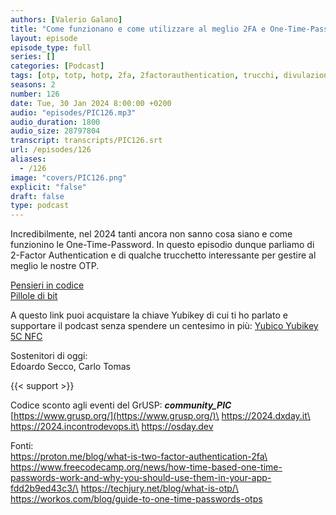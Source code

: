 ```yaml
---
authors: [Valerio Galano]
title: "Come funzionano e come utilizzare al meglio 2FA e One-Time-Password"
layout: episode
episode_type: full
series: []
categories: [Podcast]
tags: [otp, totp, hotp, 2fa, 2factorauthentication, trucchi, divulazione, informatica]
seasons: 2
number: 126
date: Tue, 30 Jan 2024 8:00:00 +0200
audio: "episodes/PIC126.mp3"
audio_duration: 1800
audio_size: 28797804
transcript: transcripts/PIC126.srt
url: /episodes/126
aliases: 
  - /126
image: "covers/PIC126.png"
explicit: "false"
draft: false
type: podcast
---
```

Incredibilmente, nel 2024 tanti ancora non sanno cosa siano e come funzionino le One-Time-Password. In questo episodio dunque parliamo di 2-Factor Authentication e di qualche trucchetto interessante per gestire al meglio le nostre OTP.

[Pensieri in codice](https://pensieriincodice.it/125)\
[Pillole di bit](https://pilloledib.it/)

A questo link puoi acquistare la chiave Yubikey di cui ti ho parlato e supportare il podcast senza spendere un centesimo in più:
[Yubico Yubikey 5C NFC](https://amzn.to/3vVHcuB)

Sostenitori di oggi:  
Edoardo Secco, Carlo Tomas

{{< support >}}

Codice sconto agli eventi del GrUSP: **_community_PIC_**  
[https://www.grusp.org/](https://www.grusp.org/)\
https://2024.dxday.it\
https://2024.incontrodevops.it\
https://osday.dev

Fonti:\
https://proton.me/blog/what-is-two-factor-authentication-2fa\
https://www.freecodecamp.org/news/how-time-based-one-time-passwords-work-and-why-you-should-use-them-in-your-app-fdd2b9ed43c3/\
https://techjury.net/blog/what-is-otp/\
https://workos.com/blog/guide-to-one-time-passwords-otps






